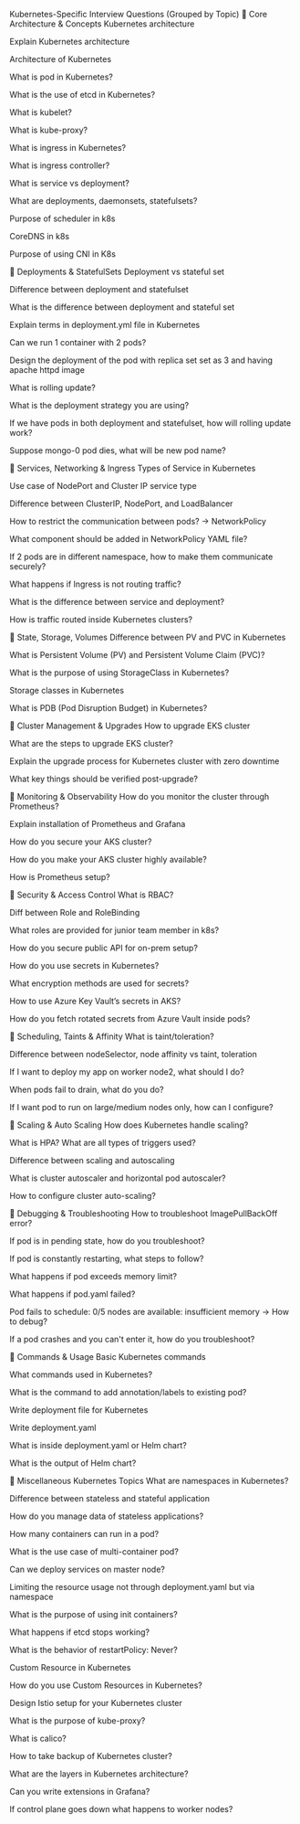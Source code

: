 Kubernetes-Specific Interview Questions (Grouped by Topic)
🔹 Core Architecture & Concepts
Kubernetes architecture

Explain Kubernetes architecture

Architecture of Kubernetes

What is pod in Kubernetes?

What is the use of etcd in Kubernetes?

What is kubelet?

What is kube-proxy?

What is ingress in Kubernetes?

What is ingress controller?

What is service vs deployment?

What are deployments, daemonsets, statefulsets?

Purpose of scheduler in k8s

CoreDNS in k8s

Purpose of using CNI in K8s

🔹 Deployments & StatefulSets
Deployment vs stateful set

Difference between deployment and statefulset

What is the difference between deployment and stateful set

Explain terms in deployment.yml file in Kubernetes

Can we run 1 container with 2 pods?

Design the deployment of the pod with replica set set as 3 and having apache httpd image

What is rolling update?

What is the deployment strategy you are using?

If we have pods in both deployment and statefulset, how will rolling update work?

Suppose mongo-0 pod dies, what will be new pod name?

🔹 Services, Networking & Ingress
Types of Service in Kubernetes

Use case of NodePort and Cluster IP service type

Difference between ClusterIP, NodePort, and LoadBalancer

How to restrict the communication between pods? → NetworkPolicy

What component should be added in NetworkPolicy YAML file?

If 2 pods are in different namespace, how to make them communicate securely?

What happens if Ingress is not routing traffic?

What is the difference between service and deployment?

How is traffic routed inside Kubernetes clusters?

🔹 State, Storage, Volumes
Difference between PV and PVC in Kubernetes

What is Persistent Volume (PV) and Persistent Volume Claim (PVC)?

What is the purpose of using StorageClass in Kubernetes?

Storage classes in Kubernetes

What is PDB (Pod Disruption Budget) in Kubernetes?

🔹 Cluster Management & Upgrades
How to upgrade EKS cluster

What are the steps to upgrade EKS cluster?

Explain the upgrade process for Kubernetes cluster with zero downtime

What key things should be verified post-upgrade?

🔹 Monitoring & Observability
How do you monitor the cluster through Prometheus?

Explain installation of Prometheus and Grafana

How do you secure your AKS cluster?

How do you make your AKS cluster highly available?

How is Prometheus setup?

🔹 Security & Access Control
What is RBAC?

Diff between Role and RoleBinding

What roles are provided for junior team member in k8s?

How do you secure public API for on-prem setup?

How do you use secrets in Kubernetes?

What encryption methods are used for secrets?

How to use Azure Key Vault’s secrets in AKS?

How do you fetch rotated secrets from Azure Vault inside pods?

🔹 Scheduling, Taints & Affinity
What is taint/toleration?

Difference between nodeSelector, node affinity vs taint, toleration

If I want to deploy my app on worker node2, what should I do?

When pods fail to drain, what do you do?

If I want pod to run on large/medium nodes only, how can I configure?

🔹 Scaling & Auto Scaling
How does Kubernetes handle scaling?

What is HPA? What are all types of triggers used?

Difference between scaling and autoscaling

What is cluster autoscaler and horizontal pod autoscaler?

How to configure cluster auto-scaling?

🔹 Debugging & Troubleshooting
How to troubleshoot ImagePullBackOff error?

If pod is in pending state, how do you troubleshoot?

If pod is constantly restarting, what steps to follow?

What happens if pod exceeds memory limit?

What happens if pod.yaml failed?

Pod fails to schedule: 0/5 nodes are available: insufficient memory → How to debug?

If a pod crashes and you can't enter it, how do you troubleshoot?

🔹 Commands & Usage
Basic Kubernetes commands

What commands used in Kubernetes?

What is the command to add annotation/labels to existing pod?

Write deployment file for Kubernetes

Write deployment.yaml

What is inside deployment.yaml or Helm chart?

What is the output of Helm chart?

🔹 Miscellaneous Kubernetes Topics
What are namespaces in Kubernetes?

Difference between stateless and stateful application

How do you manage data of stateless applications?

How many containers can run in a pod?

What is the use case of multi-container pod?

Can we deploy services on master node?

Limiting the resource usage not through deployment.yaml but via namespace

What is the purpose of using init containers?

What happens if etcd stops working?

What is the behavior of restartPolicy: Never?

Custom Resource in Kubernetes

How do you use Custom Resources in Kubernetes?

Design Istio setup for your Kubernetes cluster

What is the purpose of kube-proxy?

What is calico?

How to take backup of Kubernetes cluster?

What are the layers in Kubernetes architecture?

Can you write extensions in Grafana?

If control plane goes down what happens to worker nodes?
